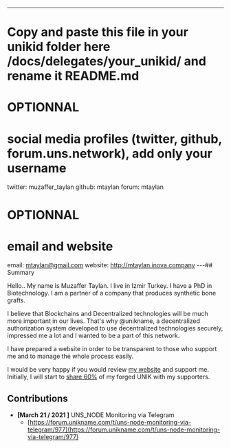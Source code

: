 ---

# Copy and paste this file in your unikid folder here /docs/delegates/your_unikid/ and rename it README.md

# OPTIONNAL

# social media profiles (twitter, github, forum.uns.network), add only your username

twitter: muzaffer_taylan
github: mtaylan
forum: mtaylan

# OPTIONNAL

# email and website

email: mtaylan@gmail.com
website: http://mtaylan.inova.company
---## Summary

Hello.. My name is Muzaffer Taylan. I live in Izmir Turkey. I have a PhD in Biotechnology. I am a partner of a company that produces synthetic bone grafts.

I believe that Blockchains and Decentralized technologies will be much more important in our lives. That's why @unikname, a decentralized authorization system
developed to use decentralized technologies securely, impressed me a lot and I wanted to be a part of this network.

I have prepared a website in order to be transparent to those who support me and to manage the whole process easily.

I would be very happy if you would review [my website](http://mtaylan.inova.company) and support me. Initially, I will start to [share 60%](http://178.233.241.140:5000/) of my forged UNIK with my supporters.

## Contributions

<!-- detail your contributions -->

- **[March 21 / 2021 ]** UNS_NODE Monitoring via Telegram
  - [https://forum.unikname.com/t/uns-node-monitoring-via-telegram/977](https://forum.unikname.com/t/uns-node-monitoring-via-telegram/977)
